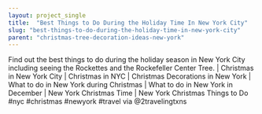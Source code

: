 ```yaml
---
layout: project_single
title:  "Best Things to Do During the Holiday Time In New York City"
slug: "best-things-to-do-during-the-holiday-time-in-new-york-city"
parent: "christmas-tree-decoration-ideas-new-york"
---
```

Find out the best things to do during the holiday season in New York City including seeing the Rockettes and the Rockefeller Center Tree. | Christmas in New York City | Christmas in NYC | Christmas Decorations in New York | What to do in New York during Christmas | What to do in New York in December | New York Christmas Time | New York Christmas Things to Do #nyc #christmas #newyork #travel via @2travelingtxns